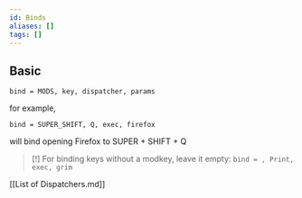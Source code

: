 ```yaml
---
id: Binds
aliases: []
tags: []
---
```


## Basic

```hyperlang
bind = MODS, key, dispatcher, params
```

for example,

```hyper Lang
bind = SUPER_SHIFT, Q, exec, firefox
```

will bind opening Firefox to SUPER + SHIFT + Q

> [!] For binding keys without a modkey, leave it empty:
> `bind = , Print, exec, grim`

[[List of Dispatchers.md]]
